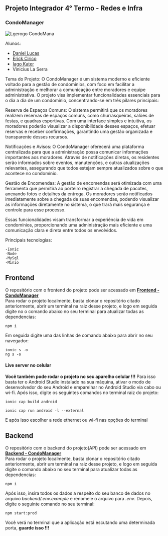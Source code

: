 ## Projeto Integrador 4° Termo - Redes e Infra

### CondoManager

 ![Lgerogo CondoMana](https://avatars.githubusercontent.com/u/178331720?s=400&u=e5f16fbf67758545c901386babac5e83f938e188&v=4)

Alunos: 
- [Daniel Lucas](https://github.com/DanielLucas2305)
- [Erick Cirico](https://github.com/erickom8)
- [Iago Kater](https://github.com/iagokater)
- Vinicius La Serra 

Tema do Projeto:
O CondoManager é um sistema moderno e eficiente voltado para a gestão de condomínios, com foco em facilitar a administração e melhorar a comunicação entre moradores e equipe administrativa. O projeto visa implementar funcionalidades essenciais para o dia a dia de um condomínio, concentrando-se em três pilares principais:

Reserva de Espaços Comuns: O sistema permitirá que os moradores realizem reservas de espaços comuns, como churrasqueiras, salões de festas, e quadras esportivas. Com uma interface simples e intuitiva, os moradores poderão visualizar a disponibilidade desses espaços, efetuar reservas e receber confirmações, garantindo uma gestão organizada e transparente desses recursos.

Notificações e Avisos: O CondoManager oferecerá uma plataforma centralizada para que a administração possa comunicar informações importantes aos moradores. Através de notificações diretas, os residentes serão informados sobre eventos, manutenções, e outras atualizações relevantes, assegurando que todos estejam sempre atualizados sobre o que acontece no condomínio.

Gestão de Encomendas: A gestão de encomendas será otimizada com uma ferramenta que permitirá ao porteiro registrar a chegada de pacotes, anexando fotos e detalhes da entrega. Os moradores serão notificados imediatamente sobre a chegada de suas encomendas, podendo visualizar as informações diretamente no sistema, o que trará mais segurança e controle para esse processo.

Essas funcionalidades visam transformar a experiência de vida em condomínios, proporcionando uma administração mais eficiente e uma comunicação clara e direta entre todos os envolvidos.

Principais tecnologias:
```
-Ionic
-Node
-MySql
-Minio

```

## Frontend

O repositório com o frontend do projeto pode ser acessado em **[Frontend - CondoManager](https://github.com/Condo-Manager/Frontend.git)**  
Para rodar o projeto localmente, basta clonar o repositório citado anteriormente, abrir um terminal na raiz desse projeto,
e logo em seguida digite no o comando abaixo no seu terminal para atualizar todas as dependencias:

```
npm i
```
Em seguida digite uma das linhas de comando abaixo para abrir no seu navegador:

```
ionic s -o
ng s -o
```
#### Live server no celular

**Você também pode rodar o projeto no seu aparelho celular !!!** Para isso basta ter o Android Studio instalado na sua máquina, ativar o modo de desenvolvedor do seu Android e emparelhar no Android Studio via cabo ou wi-fi.
Após isso, digite os seguintes comandos no terminal raiz do projeto:

```
ionic cap build android
```
```
ionic cap run android -l --external
```
E após isso escolher a rede ethernet ou wi-fi nas opções do terminal  
  
## Backend

O repositório com o backend do projeto(API) pode ser acessado em **[Backend - CondoManager](https://github.com/Condo-Manager/Backend.git)**  
Para rodar o projeto localmente, basta clonar o repositório citado anteriormente, abrir um terminal na raiz desse projeto,
e logo em seguida digite o comando abaixo no seu terminal para atualizar todas as dependencias:

```
npm i
```
Após isso, insira todos os dados a respeito do seu banco de dados no arquivo *backend/.env.example* e renomeie o arquivo para *.env*.
Depois, digite o seguinte comando no seu terminal:

```
npm start:prod
```
Você verá no terminal que a aplicação está escutando uma determinada porta, **guarde isso !!!**